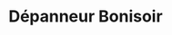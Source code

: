 ---
title: "Dépanneur Bonisoir"
url: /sainte-anne-des-lacs/depanneur-bonisoir/
shop: convenience
---